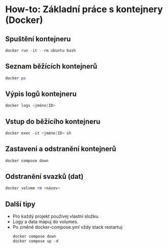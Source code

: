 # How-to: Základní práce s kontejnery (Docker)

## Spuštění kontejneru
```powershell
docker run -it --rm ubuntu bash
```

## Seznam běžících kontejnerů
```powershell
docker ps
```

## Výpis logů kontejneru
```powershell
docker logs <jméno|ID>
```

## Vstup do běžícího kontejneru
```powershell
docker exec -it <jméno|ID> sh
```

## Zastavení a odstranění kontejnerů
```powershell
docker compose down
```

## Odstranění svazků (dat)
```powershell
docker volume rm <název>
```

## Další tipy
- Pro každý projekt používej vlastní složku.
- Logy a data mapuj do volumes.
- Po změně docker-compose.yml vždy stack restartuj:
  ```powershell
  docker compose down
  docker compose up -d
  ```
